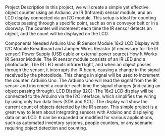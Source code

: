 Project Description
In this project, we will create a simple yet effective object counter using an Arduino, an IR (Infrared) sensor module, and an LCD display connected via an I2C module. This setup is ideal for counting objects passing through a specific point, such as on a conveyor belt or in a doorway. The counter will increment each time the IR sensor detects an object, and the count will be displayed on the LCD.

Components Needed
Arduino Uno
IR Sensor Module
16x2 LCD Display with I2C Module
Breadboard and Jumper Wires
Resistor (if necessary for the IR sensor)
Power Supply (USB cable or external power source)
How It Works
IR Sensor Module: The IR sensor module consists of an IR LED and a photodiode. The IR LED emits infrared light, and when an object passes through the sensor, it interrupts the IR beam, causing a change in the signal received by the photodiode. This change in signal will be used to increment the counter.
Arduino Uno: The Arduino Uno will read the signal from the IR sensor and increment a counter each time the signal changes (indicating an object passing through).
LCD Display (I2C): The 16x2 LCD display will be connected to the Arduino via the I2C interface, which simplifies the wiring by using only two data lines (SDA and SCL). The display will show the current count of objects detected by the IR sensor.
This simple project is a great way to learn about integrating sensors with Arduino and displaying data on an LCD. It can be expanded or modified for various applications, such as automated inventory systems, people counters, or any scenario requiring object detection and counting.
